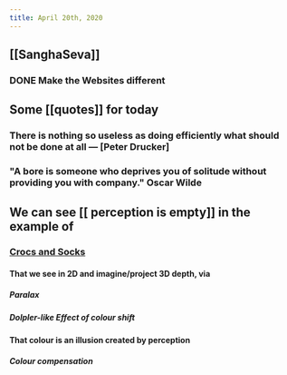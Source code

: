 ```yaml
---
title: April 20th, 2020
---
```


## [[SanghaSeva]]
### DONE Make the Websites different

## Some [[quotes]] for today
### There is nothing so useless as doing efficiently what should not be done at all — [Peter Drucker]

### "A bore is someone who deprives you of solitude without providing you with company." Oscar Wilde

## We can see [[ perception is empty]] in the example of
### [Crocs and Socks](https://youarenotsosmart.com/2020/03/25/yanss-175-how-socks-and-crocs-reveal-the-science-behind-why-we-can-share-an-opinion-about-something-that-doesnt-feel-like-an-opinion/)
#### That we see in 2D and imagine/project 3D depth, via 
##### Paralax

##### Dolpler-like Effect of colour shift

#### That colour is an illusion created by perception
##### Colour compensation
